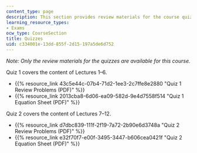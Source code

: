 ```yaml
---
content_type: page
description: This section provides review materials for the course quizzes.
learning_resource_types:
- Exams
ocw_type: CourseSection
title: Quizzes
uid: c334001e-13dd-855f-2d15-197a5de6d752
---
```


_Note: Only the review materials for the quizzes are available for this course._

Quiz 1 covers the content of Lectures 1–6.

*   {{% resource_link 43c5e44c-07b4-71d2-1ee3-2c7ffe8e2880 "Quiz 1 Review Problems (PDF)" %}}
*   {{% resource_link 2013cba8-6d06-ea09-582d-9e4d7558f514 "Quiz 1 Equation Sheet (PDF)" %}}

Quiz 2 covers the content of Lectures 7–12.

*   {{% resource_link d7dbc839-111f-2f19-7a72-2b90e6d3748a "Quiz 2 Review Problems (PDF)" %}}
*   {{% resource_link e32f70f7-e00f-3495-3447-b606cea0421f "Quiz 2 Equation Sheet (PDF)" %}}